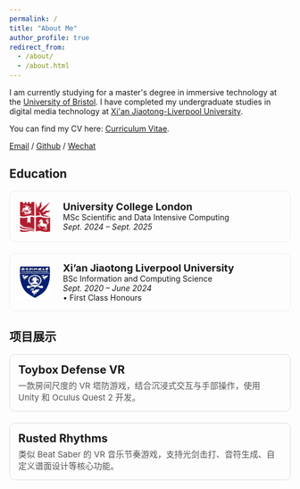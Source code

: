 ```yaml
---
permalink: /
title: "About Me"
author_profile: true
redirect_from: 
  - /about/
  - /about.html
---
```


I am currently studying for a master's degree in immersive technology at the [University of Bristol](https://www.bristol.ac.uk/). I have completed my undergraduate studies in digital media technology at [Xi'an Jiaotong-Liverpool University](https://www.xjtlu.edu.cn/zh).

You can find my CV here: [Curriculum Vitae](../assets/personal/bai.pdf).

[Email](hanbo_zheng@163.com) / [Github](https://github.com/bai1205) / [Wechat](../images/wechat.png) 

## Education

<div style="border:1px solid #eee; border-radius:10px; padding:15px; margin-bottom:20px; display:flex; align-items:center;">
  <img src="../images/bristol.png" alt="UCL Logo" style="width:60px; height:60px; margin-right:20px;">
  <div>
    <strong style="font-size:18px;">University College London</strong><br>
    MSc Scientific and Data Intensive Computing<br>
    <em>Sept. 2024 – Sept. 2025</em>
  </div>
</div>

<div style="border:1px solid #eee; border-radius:10px; padding:15px; margin-bottom:20px; display:flex; align-items:center;">
  <img src="../images/xjtlu.png" alt="XJTLU Logo" style="width:60px; height:60px; margin-right:20px;">
  <div>
    <strong style="font-size:18px;">Xi’an Jiaotong Liverpool University</strong><br>
    BSc Information and Computing Science<br>
    <em>Sept. 2020 – June 2024</em><br>
    • First Class Honours
  </div>
</div>

## 项目展示

<a href="https://github.com/bai1205/Toybox-Defense-VR" target="_blank" style="text-decoration:none; color:inherit;"> 
<div style="border:1px solid #ddd; border-radius:10px; padding:15px; margin-bottom:20px; transition: box-shadow 0.3s; cursor:pointer;">
    <div style="font-size:20px; font-weight:bold; margin-bottom:5px;">
      Toybox Defense VR
    </div>
    <div style="font-size:15px; color:#555;">
      一款房间尺度的 VR 塔防游戏，结合沉浸式交互与手部操作，使用 Unity 和 Oculus Quest 2 开发。
    </div>
  </div>


<a href="https://github.com/bai1205/Rusted-Rhythms" target="_blank" style="text-decoration:none; color:inherit;">
<div style="border:1px solid #ddd; border-radius:10px; padding:15px; margin-bottom:20px; transition: box-shadow 0.3s; cursor:pointer;">
    <div style="font-size:20px; font-weight:bold; margin-bottom:5px;">
      Rusted Rhythms
    </div>
    <div style="font-size:15px; color:#555;">
      类似 Beat Saber 的 VR 音乐节奏游戏，支持光剑击打、音符生成、自定义谱面设计等核心功能。
    </div>
  </div>





